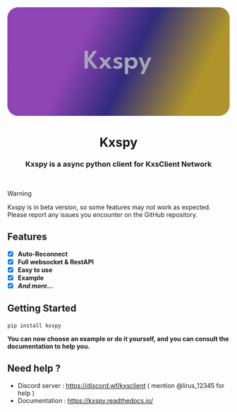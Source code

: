 <div align="center">
  <img 
    src="https://github.com/lavecat/Kxspy/blob/main/assets/kxspy_banner.png" 
    alt="kxspy Banner" 
    style="border-radius: 5px;">
  <h1>Kxspy</h1>
  <h3>Kxspy is a async python client for KxsClient Network</h3>
  <div>&nbsp;</div>
</div>

> [!WARNING]
> Kxspy is in beta version, so some features may not work as expected.
> Please report any issues you encounter on the GitHub repository.


## Features
- [x] **Auto-Reconnect**
- [x] **Full websocket & RestAPI**
- [x] **Easy to use**
- [x] **Example**
- [x] ***And more...***

## Getting Started
```shell
pip install kxspy
```
**You can now choose an example or do it yourself, and you can consult the documentation to help you.**


## Need help ?
- Discord server : https://discord.wf/kxsclient ( mention @lirus_12345 for help )
- Documentation : https://kxspy.readthedocs.io/




